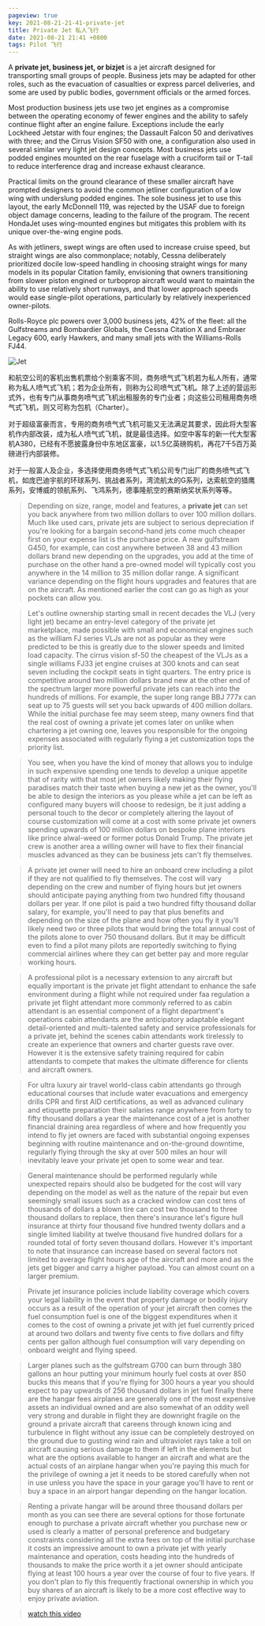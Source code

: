 ```yaml
---
pageview: true
key: 2021-08-21-21-41-private-jet
title: Private Jet 私人飞行
date: 2021-08-21 21:41 +0800
tags: Pilot 飞行
---
```


A **private jet, business jet, or bizjet** is a jet aircraft designed for transporting small groups of people. Business jets may be adapted for other roles, such as the evacuation of casualties or express parcel deliveries, and some are used by public bodies, government officials or the armed forces.

Most production business jets use two jet engines as a compromise between the operating economy of fewer engines and the ability to safely continue flight after an engine failure. Exceptions include the early Lockheed Jetstar with four engines; the Dassault Falcon 50 and derivatives with three; and the Cirrus Vision SF50 with one, a configuration also used in several similar very light jet design concepts. Most business jets use podded engines mounted on the rear fuselage with a cruciform tail or T-tail to reduce interference drag and increase exhaust clearance.

Practical limits on the ground clearance of these smaller aircraft have prompted designers to avoid the common jetliner configuration of a low wing with underslung podded engines. The sole business jet to use this layout, the early McDonnell 119, was rejected by the USAF due to foreign object damage concerns, leading to the failure of the program. The recent HondaJet uses wing-mounted engines but mitigates this problem with its unique over-the-wing engine pods.

As with jetliners, swept wings are often used to increase cruise speed, but straight wings are also commonplace; notably, Cessna deliberately prioritized docile low-speed handling in choosing straight wings for many models in its popular Citation family, envisioning that owners transitioning from slower piston engined or turboprop aircraft would want to maintain the ability to use relatively short runways, and that lower approach speeds would ease single-pilot operations, particularly by relatively inexperienced owner-pilots.

Rolls-Royce plc powers over 3,000 business jets, 42% of the fleet: all the Gulfstreams and Bombardier Globals, the Cessna Citation X and Embraer Legacy 600, early Hawkers, and many small jets with the Williams-Rolls FJ44.

![Jet](https://tenetai.com/iclass/jet.jpg)

和航空公司的客机出售机票给个别乘客不同，商务喷气式飞机若为私人所有，通常称为私人喷气式飞机；若为企业所有，则称为公司喷气式飞机。除了上述的营运形式外，也有专门从事商务喷气式飞机出租服务的专门业者；向这些公司租用商务喷气式飞机，则又可称为包机（Charter）。

对于超级富豪而言，专用的商务喷气式飞机可能又无法满足其要求，因此将大型客机作内部改装，成为私人喷气式飞机，就是最佳选择。如空中客车的新一代大型客机A380，已经有不愿披露身份中东地区富豪，以1.5亿英磅购机，再花7千5百万英磅进行内部装修。

对于一般富人及企业，多选择使用商务喷气式飞机公司专门出厂的商务喷气式飞机，如庞巴迪宇航的环球系列、挑战者系列，湾流航太的G系列，达索航空的猎鹰系列，安博威的领航系列、飞鸿系列，德事隆航空的赛斯纳奖状系列等等。

> Depending on size, range, model and features, a **private jet** can set you back anywhere from two million dollars to over 100 million dollars. Much like used cars, private jets are subject to serious depreciation if you're looking for a bargain second-hand jets come much cheaper first on your expense list is the purchase price. A new gulfstream G450, for example, can cost anywhere between 38 and 43 million dollars brand new depending on the upgrades, you add at the time of purchase on the other hand a pre-owned model will typically cost you anywhere in the 14 million to 35 million dollar range. A significant variance depending on the flight hours upgrades and features that are on the aircraft. As mentioned earlier the cost can go as high as your pockets can allow you.

> Let's outline ownership starting small in recent decades the VLJ (very light jet) became an entry-level category of the private jet marketplace, made possible with small and economical engines such as the william FJ series VLJs are not as popular as they were predicted to be this is greatly due to the slower speeds and limited load capacity. The cirrus vision sf-50 the cheapest of the VLJs as a single williams FJ33 jet engine cruises at 300 knots and can seat seven including the cockpit seats in tight quarters. The entry price is competitive around two million dollars brand new at the other end of the spectrum larger more powerful private jets can reach into the hundreds of millions. For example, the super long range BBJ 777x can seat up to 75 guests will set you back upwards of 400 million dollars. While the initial purchase fee may seem steep, many owners find that the real cost of owning a private jet comes later on unlike when chartering a jet owning one, leaves you responsible for the ongoing expenses associated with regularly flying a jet customization tops the priority list.

> You see, when you have the kind of money that allows you to indulge in such expensive spending one tends to develop a unique appetite that of rarity with that most jet owners likely making their flying paradises match their taste when buying a new jet as the owner, you'll be able to design the interiors as you please while a jet can be left as configured many buyers will choose to redesign, be it just adding a personal touch to the decor or completely altering the layout of course customization will come at a cost with some private jet owners spending upwards of 100 million dollars on bespoke plane interiors like prince alwal-weed or former potus Donald Trump. The private jet crew is another area a willing owner will have to flex their financial muscles advanced as they can be business jets can't fly themselves.

> A private jet owner will need to hire an onboard crew including a pilot if they are not qualified to fly themselves. The cost will vary depending on the crew and number of flying hours but jet owners should anticipate paying anything from two hundred fifty thousand dollars per year. If one pilot is paid a two hundred fifty thousand dollar salary, for example, you'll need to pay that plus benefits and depending on the size of the plane and how often you fly it you'll likely need two or three pilots that would bring the total annual cost of the pilots alone to over 750 thousand dollars. But it may be difficult even to find a pilot many pilots are reportedly switching to flying commercial airlines where they can get better pay and more regular working hours.

> A professional pilot is a necessary extension to any aircraft but equally important is the private jet flight attendant to enhance the safe environment during a flight while not required under faa regulation a private jet flight attendant more commonly referred to as cabin attendant is an essential component of a flight department's operations cabin attendants are the anticipatory adaptable elegant detail-oriented and multi-talented safety and service professionals for a private jet, behind the scenes cabin attendants work tirelessly to create an experience that owners and charter guests rave over. However it is the extensive safety training required for cabin attendants to compete that makes the ultimate difference for clients and aircraft owners.

> For ultra luxury air travel world-class cabin attendants go through educational courses that include water evacuations and emergency drills CPR and first AID certifications, as well as advanced culinary and etiquette preparation their salaries range anywhere from forty to fifty thousand dollars a year the maintenance cost of a jet is another financial draining area regardless of where and how frequently you intend to fly jet owners are faced with substantial ongoing expenses beginning with routine maintenance and on-the-ground downtime, regularly flying through the sky at over 500 miles an hour will inevitably leave your private jet open to some wear and tear. 

> General maintenance should be performed regularly while unexpected repairs should also be budgeted for the cost will vary depending on the model as well as the nature of the repair but even seemingly small issues such as a cracked window can cost tens of thousands of dollars a blown tire can cost two thousand to three thousand dollars to replace, then there's insurance let's figure hull insurance at thirty four thousand five hundred twenty dollars and a single limited liability at twelve thousand five hundred dollars for a rounded total of forty seven thousand dollars. However it's important to note that insurance can increase based on several factors not limited to average flight hours age of the aircraft and more and as the jets get bigger and carry a higher payload. You can almost count on a larger premium.

> Private jet insurance policies include liability coverage which covers your legal liability in the event that property damage or bodily injury occurs as a result of the operation of your jet aircraft then comes the fuel consumption fuel is one of the biggest expenditures when it comes to the cost of owning a private jet with jet fuel currently priced at around two dollars and twenty five cents to five dollars and fifty cents per gallon although fuel consumption will vary depending on onboard weight and flying speed.

> Larger planes such as the gulfstream G700 can burn through 380 gallons an hour putting your minimum hourly fuel costs at over 850 bucks this means that if you're flying for 300 hours a year you should expect to pay upwards of 256 thousand dollars in jet fuel finally there are the hangar fees airplanes are generally one of the most expensive assets an individual owned and are also somewhat of an oddity well very strong and durable in flight they are downright fragile on the ground a private aircraft that careens through known icing and turbulence in flight without any issue can be completely destroyed on the ground due to gusting wind rain and ultraviolet rays take a toll on aircraft causing serious damage to them if left in the elements but what are the options available to hanger an aircraft and what are the actual costs of an airplane hangar when you're paying this much for the privilege of owning a jet it needs to be stored carefully when not in use unless you have the space in your garage you'll have to rent or buy a space in an airport hangar depending on the hangar location.

> Renting a private hangar will be around three thousand dollars per month as you can see there are several options for those fortunate enough to purchase a private aircraft whether you purchase new or used is clearly a matter of personal preference and budgetary constraints considering all the extra fees on top of the initial purchase it costs an impressive amount to own a private jet with yearly maintenance and operation, costs heading into the hundreds of thousands to make the price worth it a jet owner should anticipate flying at least 100 hours a year over the course of four to five years. If you don't plan to fly this frequently fractional ownership in which you buy shares of an aircraft is likely to be a more cost effective way to enjoy private aviation.

> [watch this video](https://www.youtube.com/watch?v=kn9LLzhhCSI)

<!--more-->
